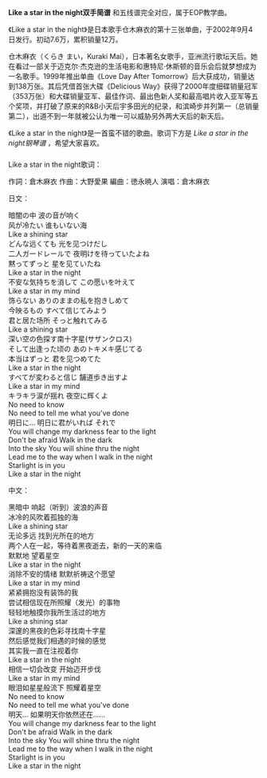 

**Like a star in the night双手简谱** 和五线谱完全对应，属于EOP教学曲。  
  
《Like a star in the night》是日本歌手仓木麻衣的第十三张单曲，于2002年9月4日发行。初动7.6万，累积销量12万。  
  
仓木麻衣（くらき まい，Kuraki
Mai），日本著名女歌手，亚洲流行歌坛天后。她在看过一部关于迈克尔·杰克逊的生活电影和惠特尼·休斯顿的音乐会后就梦想成为一名歌手。1999年推出单曲《Love
Day After Tomorrow》后大获成功，销量达到138万张。其后凭借首张大碟《Delicious
Way》获得了2000年度细碟销量冠军（353万张）和大碟销量亚军、最佳作词、最出色新人奖和最高唱片收入亚军等五个奖项，并打破了原来的R&B小天后宇多田光的纪录，和滨崎步并列第一（总销量第二），出道不到一年就被公认为唯一可以威胁另外两大天后的新天后。  
  
《Like a star in the night》是一首蛮不错的歌曲。歌词下方是 _Like a star in the night钢琴谱_
，希望大家喜欢。

###  
Like a star in the night歌词：

作詞：倉木麻衣 作曲：大野愛果 編曲：徳永暁人 演唱：倉木麻衣

  
日文：

暗闇の中 波の音が响く  
风が冷たい 谁もいない海  
Like a shining star  
どんな远くても 光を见つけだし  
二人ガードレールで 夜明けを待っていたよね  
黙ってずっと 星を见ていたね  
Like a star in the night  
不安な気持ちを消して この愿いを叶えて  
Like a star in my mind  
饰らない ありのままの私を抱きしめて  
今映るもの すべて信じてみよう  
君と居た场所 そっと触れてみる  
Like a shining star  
深い空の色探す南十字星(サザンクロス)  
そして出逢った顷の あのトキメキ感じてる  
本当はずっと 君を见つめてた  
Like a star in the night  
すべてが変わると信じ 舗道歩き出すよ  
Like a star in my mind  
キラキラ涙が揺れ 夜空に辉くよ  
No need to know  
No need to tell me what you've done  
明日に... 明日に君がいれば それで  
You will change my darkness fear to the light  
Don't be afraid Walk in the dark  
Into the sky You will shine thru the night  
Lead me to the way when I walk in the night  
Starlight is in you  
Like a star in the night

  
中文：

黑暗中 响起（听到）波浪的声音  
冰冷的风吹着孤独的海  
Like a shining star  
无论多远 找到光所在的地方  
两个人在一起，等待着黑夜逝去，新的一天的来临  
默默地 望着星空  
Like a star in the night  
消除不安的情绪 默默祈祷这个愿望  
Like a star in my mind  
紧紧拥抱没有装饰的我  
尝试相信现在所照耀（发光）的事物  
轻轻地触摸你我所生活过的地方  
Like a shining star  
深邃的黑夜的色彩寻找南十字星  
然后感觉我们相遇的时候的感觉  
其实我一直在注视着你  
Like a star in the night  
相信一切会改变 开始迈开步伐  
Like a star in my mind  
眼泪如星星般流下 照耀着星空  
No need to know  
No need to tell me what you've done  
明天... 如果明天你依然还在……  
You will change my darkness fear to the light  
Don't be afraid Walk in the dark  
Into the sky You will shine thru the night  
Lead me to the way when I walk in the night  
Starlight is in you  
Like a star in the night

